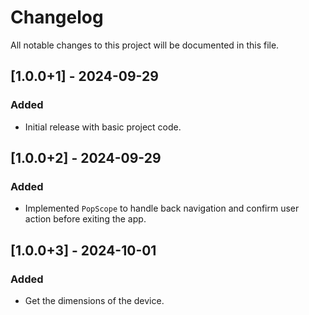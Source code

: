# Changelog

All notable changes to this project will be documented in this file.

## [1.0.0+1] - 2024-09-29
### Added
- Initial release with basic project code.


## [1.0.0+2] - 2024-09-29
### Added
- Implemented `PopScope` to handle back navigation and confirm user action before exiting the app.

## [1.0.0+3] - 2024-10-01
### Added
- Get the dimensions of the device.
